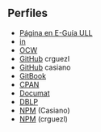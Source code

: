 ## Perfiles

* [Página en E-Guía ULL](https://e-guia.ull.es/etsii/queryprof.php?id=1041)
* [in](https://www.linkedin.com/in/casiano-rodriguez-leon-15301110/)
* [OCW](http://ocw.universia.net/es/instituciones/33/universidad-de-la-laguna/autor/3897/casiano-rodriguez-leon/)
* [GitHub](https://github.com/crguezl) crguezl
* [GitHub](https://github.com/casiano) casiano
* [GitBook](https://www.gitbook.com/@casianorodriguezleon)
* [CPAN](http://search.cpan.org/~casiano/)
* [Documat](https://documat.unirioja.es/servlet/autor?codigo=569950)
* [DBLP](http://dblp.org/pers/hd/r/Rodr=iacute=guez:Casiano)
* [NPM](https://www.npmjs.com/~casiano) (Casiano)
* [NPM](https://www.npmjs.com/~crguezl) (crguezl)

